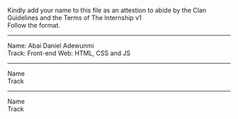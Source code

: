 Kindly add your name to this file as an attestion to abide by the Clan Guidelines and the Terms of The Internship v1
<br/> Follow the format.<br/> 
___
Name: Abai Daniel Adewunmi <br/>
Track: Front-end Web: HTML, CSS and JS
___
Name <br/>
Track
___
Name <br/>
Track
